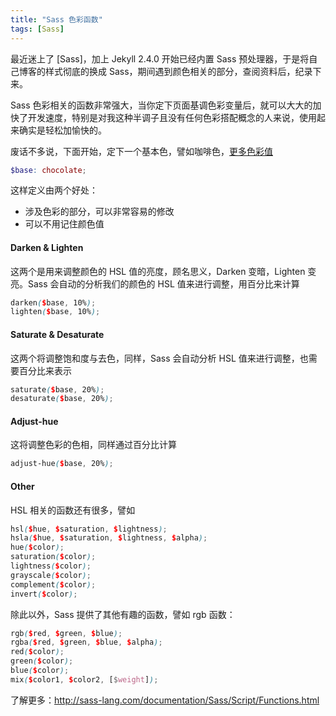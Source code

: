 ```yaml
---
title: "Sass 色彩函数"
tags: [Sass]
---
```


最近迷上了 [Sass]，加上 Jekyll 2.4.0 开始已经内置 Sass 预处理器，于是将自己博客的样式彻底的换成 Sass，期间遇到颜色相关的部分，查阅资料后，纪录下来。

Sass 色彩相关的函数非常强大，当你定下页面基调色彩变量后，就可以大大的加快了开发速度，特别是对我这种半调子且没有任何色彩搭配概念的人来说，使用起来确实是轻松加愉快的。

废话不多说，下面开始，定下一个基本色，譬如咖啡色，[更多色彩值](//github.com/sass/sass/blob/stable/lib/sass/script/value/color.rb#L28-L180)<!-- more -->
```scss
$base: chocolate;
```

这样定义由两个好处：

- 涉及色彩的部分，可以非常容易的修改
- 可以不用记住颜色值

#### Darken & Lighten

这两个是用来调整颜色的 HSL 值的亮度，顾名思义，Darken 变暗，Lighten 变亮。Sass 会自动的分析我们的颜色的 HSL 值来进行调整，用百分比来计算

```scss
darken($base, 10%);
lighten($base, 10%);
```

#### Saturate & Desaturate

这两个将调整饱和度与去色，同样，Sass 会自动分析 HSL 值来进行调整，也需要百分比来表示

```scss
saturate($base, 20%);
desaturate($base, 20%);
```

#### Adjust-hue

这将调整色彩的色相，同样通过百分比计算

```scss
adjust-hue($base, 20%);
```

#### Other

HSL 相关的函数还有很多，譬如

```scss
hsl($hue, $saturation, $lightness);
hsla($hue, $saturation, $lightness, $alpha);
hue($color);
saturation($color);
lightness($color);
grayscale($color);
complement($color);
invert($color);
```

除此以外，Sass 提供了其他有趣的函数，譬如 rgb 函数：

```scss
rgb($red, $green, $blue);
rgba($red, $green, $blue, $alpha);
red($color);
green($color);
blue($color);
mix($color1, $color2, [$weight]);
```

了解更多：<http://sass-lang.com/documentation/Sass/Script/Functions.html>
